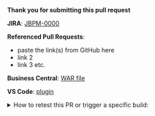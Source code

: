 **Thank you for submitting this pull request**

**JIRA**: [JBPM-0000](https://issues.redhat.com/browse/JBPM-0000)

**Referenced Pull Requests**:
* paste the link(s) from GitHub here
* link 2
* link 3 etc.

**Business Central**: [WAR file](https://donwnload.here/something)

**VS Code**: [plugin](https://donwnload.here/something)

<details>
<summary>
How to retest this PR or trigger a specific build:
</summary>

* Retest PR: <b>jenkins retest this</b>
* A full downstream build: <b>jenkins do fdb</b>
* A compile downstream build: <b>jenkins do cdb</b>
* A full production downstream build: <b>jenkins do product fdb</b>
* An upstream build: <b>jenkins do upstream</b>
</details>
